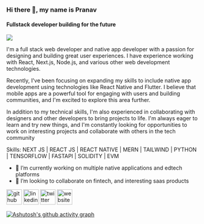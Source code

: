 ### Hi there 👋, my name is Pranav
#### Fullstack developer building for the future
![](https://i.imgur.com/YLkWnCk.png)

I'm a full stack web developer and native app developer with a passion for designing and building great user experiences. I have experience working with React, Next.js, Node.js, and various other web development technologies.

Recently, I've been focusing on expanding my skills to include native app development using technologies like React Native and Flutter. I believe that mobile apps are a powerful tool for engaging with users and building communities, and I'm excited to explore this area further.

In addition to my technical skills, I'm also experienced in collaborating with designers and other developers to bring projects to life. I'm always eager to learn and try new things, and I'm constantly looking for opportunities to work on interesting projects and collaborate with others in the tech community

Skills: NEXT JS | REACT JS | REACT NATIVE | MERN | TAILWIND | PYTHON | TENSORFLOW | FASTAPI | SOLIDITY | EVM

- 🔭 I’m currently working on multiple native applications and edtech platforms
- 👯 I’m looking to collaborate on fintech, and interesting saas products  


[<img src='https://cdn.jsdelivr.net/npm/simple-icons@3.0.1/icons/github.svg' alt='github' height='40'>](https://github.com/codantes)  [<img src='https://cdn.jsdelivr.net/npm/simple-icons@3.0.1/icons/linkedin.svg' alt='linkedin' height='40'>](https://www.linkedin.com/in/devpranavk/)  [<img src='https://cdn.jsdelivr.net/npm/simple-icons@3.0.1/icons/twitter.svg' alt='twitter' height='40'>](https://twitter.com/MildlyCoder)  [<img src='https://cdn.jsdelivr.net/npm/simple-icons@3.0.1/icons/icloud.svg' alt='website' height='40'>](devpranavkumar.netlify.app)  

[![Ashutosh's github activity graph](https://github-readme-activity-graph.cyclic.app/graph?username=mildlycoder&bg_color=211717&color=9e4c98&line=9e4c98&point=403d3d&area=true&hide_border=true)](https://github.com/ashutosh00710/github-readme-activity-graph)

